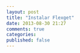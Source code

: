 ```yaml
---
layout: post
title: "Instalar Flexget"
date: 2013-08-30 21:27
comments: true
categories:
published: false
---
```

